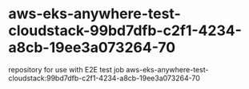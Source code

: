 # aws-eks-anywhere-test-cloudstack-99bd7dfb-c2f1-4234-a8cb-19ee3a073264-70
repository for use with E2E test job aws-eks-anywhere-test-cloudstack:99bd7dfb-c2f1-4234-a8cb-19ee3a073264-70
